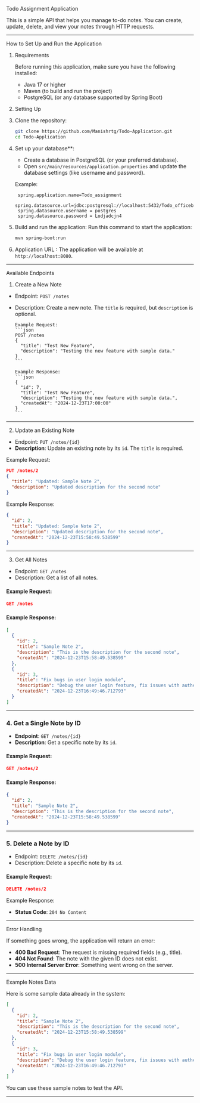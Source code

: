 Todo Assignment Application

This is a simple API that helps you manage to-do notes. You can create, update, delete, and view your notes through HTTP requests.

---

 How to Set Up and Run the Application

 1. Requirements

     Before running this application, make sure you have the following installed:

      - Java 17 or higher
      - Maven (to build and run the project)
      - PostgreSQL (or any database supported by Spring Boot)

2. Setting Up

  1. Clone the repository:
     ```bash
     git clone https://github.com/Manishrtg/Todo-Application.git
     cd Todo-Application
     ```
  
  2. Set up your database**:
     - Create a database in PostgreSQL (or your preferred database).
     - Open `src/main/resources/application.properties` and update the database settings (like username and password).
     
     Example:
     ```properties
      spring.application.name=Todo_assignment
      spring.datasource.url=jdbc:postgresql://localhost:5432/Todo_officebanao
      spring.datasource.username = postgres
      spring.datasource.password = Lodjadcjn4

     ```

3. Build and run the application:
   Run this command to start the application:
   ```bash
   mvn spring-boot:run
   ```

4. Application URL :
   The application will be available at `http://localhost:8080`.

---

 
 Available Endpoints

1. Create a New Note

- Endpoint: `POST /notes`
- Description: Create a new note. The `title` is required, but `description` is optional.

      Example Request:
      ```json
      POST /notes
      {
        "title": "Test New Feature",
        "description": "Testing the new feature with sample data."
      }
      ```
      
      Example Response:
      ```json
      {
        "id": 7,
        "title": "Test New Feature",
        "description": "Testing the new feature with sample data.",
        "createdAt": "2024-12-23T17:00:00"
      }
      ```

---

2.  Update an Existing Note

- Endpoint: `PUT /notes/{id}`
- **Description**: Update an existing note by its `id`. The `title` is required.

Example Request:
```json
PUT /notes/2
{
  "title": "Updated: Sample Note 2",
  "description": "Updated description for the second note"
}
```

Example Response:
```json
{
  "id": 2,
  "title": "Updated: Sample Note 2",
  "description": "Updated description for the second note",
  "createdAt": "2024-12-23T15:58:49.538599"
}
```

---

 3. Get All Notes

- Endpoint: `GET /notes`
- Description: Get a list of all notes.

#### Example Request:
```json
GET /notes
```

#### Example Response:
```json
[
  {
    "id": 2,
    "title": "Sample Note 2",
    "description": "This is the description for the second note",
    "createdAt": "2024-12-23T15:58:49.538599"
  },
  {
    "id": 3,
    "title": "Fix bugs in user login module",
    "description": "Debug the user login feature, fix issues with authentication failure.",
    "createdAt": "2024-12-23T16:49:46.712793"
  }
]
```

---

### 4. Get a Single Note by ID

- **Endpoint**: `GET /notes/{id}`
- **Description**: Get a specific note by its `id`.

#### Example Request:
```json
GET /notes/2
```

#### Example Response:
```json
{
  "id": 2,
  "title": "Sample Note 2",
  "description": "This is the description for the second note",
  "createdAt": "2024-12-23T15:58:49.538599"
}
```

---

### 5. Delete a Note by ID

- Endpoint: `DELETE /notes/{id}`
- Description: Delete a specific note by its `id`.

#### Example Request:
```json
DELETE /notes/2
```

 Example Response:
- **Status Code**: `204 No Content`

---

 Error Handling

If something goes wrong, the application will return an error:

- **400 Bad Request**: The request is missing required fields (e.g., title).
- **404 Not Found**: The note with the given ID does not exist.
- **500 Internal Server Error**: Something went wrong on the server.

---

 Example Notes Data

Here is some sample data already in the system:

```json
[
  {
    "id": 2,
    "title": "Sample Note 2",
    "description": "This is the description for the second note",
    "createdAt": "2024-12-23T15:58:49.538599"
  },
  {
    "id": 3,
    "title": "Fix bugs in user login module",
    "description": "Debug the user login feature, fix issues with authentication failure.",
    "createdAt": "2024-12-23T16:49:46.712793"
  }
]
```

You can use these sample notes to test the API.

---
